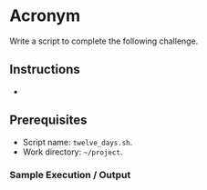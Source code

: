 # Acronym

Write a script to complete the following challenge.

## Instructions

- 

## Prerequisites

- Script name: `twelve_days.sh`.
- Work directory: `~/project`.

### Sample Execution / Output
